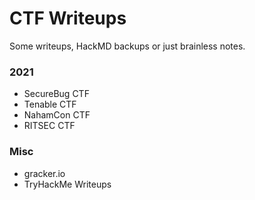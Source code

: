 # CTF Writeups
Some writeups, HackMD backups or just brainless notes.

### 2021
- SecureBug CTF
- Tenable CTF
- NahamCon CTF
- RITSEC CTF

### Misc
- gracker.io
- TryHackMe Writeups
